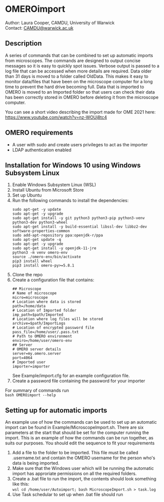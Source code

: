 # OMEROimport

Author: Laura Cooper, CAMDU, University of Warwick \
Contact: CAMDU@warwick.ac.uk

## Description
A series of commands that can be combined to set up automatic imports from microscopes. The commands are designed to output concise messages so it is easy to quickly spot issues. Verbose output is passed to a log file that can be accessed when more details are required.
Data older than 31 days is moved to a folder called OldData. This makes it easy to monitor data/files that have been on the microscope computer for a long time to prevent the hard drive becoming full. Data that is imported to OMERO is moved to an Imported folder so that users can check their data has been correctly stored in OMERO before deleting it from the microscope computer.

You can see a short video describing the import made for OME 2021 here: https://www.youtube.com/watch?v=nz-WOUj8tc4

## OMERO requirements
- A user with sudo and create users privileges to act as the importer
- LDAP authentication enabled

## Installation for Windows 10 using Windows Subsystem Linux
1. Enable Windows Subsystem Linux (WSL)
2. Install Ubuntu from Microsoft Store
3. Set up Ubuntu
4. Run the following commands to install the dependencies:
    ```
    sudo apt-get -y update
    sudo apt-get -y upgrade
    sudo apt-get install -y git python3 python3-pip python3-venv python3-dev python3-wheel
    sudo apt-get install -y build-essential libssl-dev libbz2-dev software-properties-common
    sudo add-apt-repository ppa:openjdk-r/ppa
    sudo apt-get update -q
    sudo apt-get -y upgrade
    sudo apt-get install -y openjdk-11-jre
    python3 -m venv omero-env
    source ./omero-env/bin/activate
    pip3 install wheel
    pip3 install omero-py>=5.8.1
    ```
5. Clone the repo
6. Create a configuration file that contains:
    ```
    ## Microscope
    # Name of microscope
    micro=microscope
    # Location where data is stored
    path=/home/data
    # Location of Imported folder
    imp_path=$path/Imported
    # Location where log files will be stored
    archive=$path/ImportLogs
    # Location of encrypted password file
    pass_file=/home/user/.pass.txt
    # Path to OMERO environment
    enviro=/home/user/omero-env
    ## Server
    # OMERO server details
    server=my.omero.server
    port=4064
    # Imported user
    importer=importer
    ```
   See Example/import.cfg for an example configuration file.
7. Create a password file containing the password for your importer

For summary of commands run \
`bash OMEROimport --help`

## Setting up for automatic imports
An example use of how the commands can be used to set up an automatic import can be found in Example/MicroscopeImport.sh. There are six parameters at the start that should be set for the computer running the import. This is an example of how the commands can be run together, as suits our purposes. You should edit the sequence to fit your requirements

1. Add a file to the folder to be imported. This file must be called .username.txt and contain the OMERO username for the person who's data is being imported.
2. Make sure that the Windows user which will be running the automatic import has approriate permissions on all the required folders.
3. Create a .bat file to run the import, the contents should look something like this: \
   `wsl cd /home/user/Autoimport; bash MicroscopeImport.sh > task.log`
4. Use Task schedular to set up when .bat file should run



